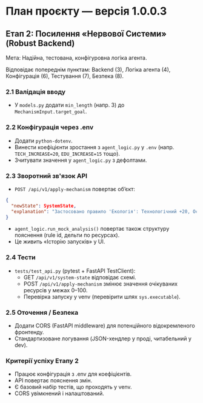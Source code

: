 # План проєкту — версія 1.0.0.3

## Етап 2: Посилення «Нервової Системи» (Robust Backend)
Мета: Надійна, тестована, конфігуровна логіка агента.

Відповідає попереднім пунктам: Backend (3), Логіка агента (4), Конфігурація (6), Тестування (7), Безпека (8).

### 2.1 Валідація вводу
- У `models.py` додати `min_length` (напр. 3) до `MechanismInput.target_goal`.

### 2.2 Конфігурація через .env
- Додати `python-dotenv`.
- Винести коефіцієнти зростання з `agent_logic.py` у `.env` (напр. `TECH_INCREASE=20`, `EDU_INCREASE=15` тощо).
- Зчитувати значення у `agent_logic.py` з дефолтами.

### 2.3 Зворотний зв'язок API
- `POST /api/v1/apply-mechanism` повертає об’єкт:

```json
{
  "newState": SystemState,
  "explanation": "Застосовано правило 'Екологія': Технологічний +20, Освітній +15, Ризиковий +10"
}
```

- `agent_logic.run_mock_analysis()` повертає також структуру пояснення (rule id, дельти по ресурсах).
- Це живить «Історію запусків» у UI.

### 2.4 Тести
- `tests/test_api.py` (pytest + FastAPI TestClient):
  - GET `/api/v1/system-state` відповідає схемі.
  - POST `/api/v1/apply-mechanism` змінює значення очікуваних ресурсів у межах 0–100.
  - Перевірка запуску у venv (перевірити шлях `sys.executable`).

### 2.5 Оточення / Безпека
- Додати CORS (FastAPI middleware) для потенційного відокремленого фронтенду.
- Стандартизоване логування (JSON-хендлер у проді, читабельний у dev).

### Критерії успіху Етапу 2
- Працює конфігурація з .env для коефіцієнтів.
- API повертає пояснення змін.
- Є базовий набір тестів, що проходять у venv.
- CORS увімкнений і налаштований.

